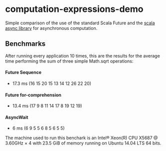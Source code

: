 computation-expressions-demo
============================

Simple comparison of the use of the standard Scala Future and the [scala async library](https://github.com/scala/async) for asynchronous computation.

## Benchmarks

After running every application 10 times, this are the results for the average time performing the sum of three simple Math.sqrt operations:

#### Future Sequence
* 17.3 ms (16 15 20 15 13 14 12 26 22 20)

#### Future for-comprehension
* 13.4 ms (17 9 8 11 14 17 8 19 12 19)

#### AsyncWait
* 6 ms (6 9 5 5 6 8 5 6 5 5)

The machine used to run this benchark is an Intel® Xeon(R) CPU X5687 @ 3.60GHz × 4 with 23.5 GiB of memory running on Ubuntu 14.04 LTS 64 bits.
